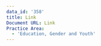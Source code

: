 ```yaml
---
data_id: '358'
title: Link
Document URL: Link
Practice Area:
  - 'Education, Gender and Youth'
---
```

